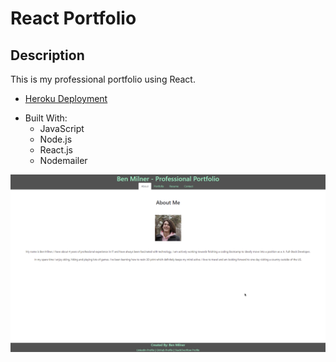 # React Portfolio

## Description

This is my professional portfolio using React.

* [Heroku Deployment](https://bm-professional-portfolio.herokuapp.com/)

- Built With:
    * JavaScript
    * Node.js
    * React.js
    * Nodemailer

![screenshot](./client/src/assets/images/screenshot.png)